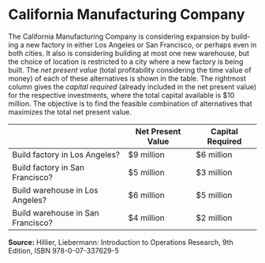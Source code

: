 # California Manufacturing Company

The California Manufacturing Company is considering expansion by build- ing a new factory in either Los Angeles or San Francisco, or perhaps even in both cities. It also is considering building at most one new warehouse, but the choice of location is restricted to a city where a new factory is being built. The *net present value* (total profitability considering the time value of money) of each of these alternatives is shown in the table. The rightmost column gives the *capital required* (already included in the net present value) for the respective investments, where the total capital available is $10 million. The objective is to find the feasible combination of alternatives that maximizes the total net present value.

|                                   | Net Present Value | Capital Required |
|-----------------------------------|-------------------|------------------|
| Build factory in Los Angeles?     |     $9 million    |   $6 million     |
| Build factory in San Francisco?   |     $5 million    |   $3 million     |
| Build warehouse in Los Angeles?   |     $6 million    |   $5 million     |
| Build warehouse in San Francisco? |     $4 million    |   $2 million     |

**Source:** Hillier, Liebermann: Introduction to Operations Research, 9th Edition, ISBN 978-0-07-337629-5

